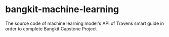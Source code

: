 # bangkit-machine-learning
The source code of machine learning model's API of Travens smart guide in order to complete Bangkit Capstone Project
